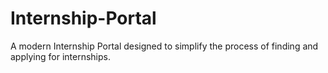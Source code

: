 # Internship-Portal
A modern Internship Portal designed to simplify the process of finding and applying for internships.
